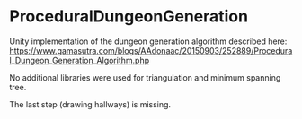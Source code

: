 # ProceduralDungeonGeneration

Unity implementation of the dungeon generation algorithm described here: https://www.gamasutra.com/blogs/AAdonaac/20150903/252889/Procedural_Dungeon_Generation_Algorithm.php 

No additional libraries were used for triangulation and minimum spanning tree.

The last step (drawing hallways) is missing.
